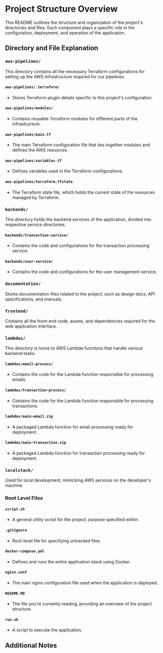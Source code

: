 # Project Structure Overview

This README outlines the structure and organization of the project's directories and files. Each component plays a specific role in the configuration, deployment, and operation of the application.

## Directory and File Explanation

### `aws-pipelines/`
This directory contains all the necessary Terraform configurations for setting up the AWS infrastructure required for our pipelines.

#### `aws-pipelines/.terraform/`
- Stores Terraform plugin details specific to this project's configuration.

#### `aws-pipelines/modules/`
- Contains reusable Terraform modules for different parts of the infrastructure.

#### `aws-pipelines/main.tf`
- The main Terraform configuration file that ties together modules and defines the AWS resources.

#### `aws-pipelines/variables.tf`
- Defines variables used in the Terraform configurations.

#### `aws-pipelines/terraform.tfstate`
- The Terraform state file, which holds the current state of the resources managed by Terraform.

### `backends/`
This directory holds the backend services of the application, divided into respective service directories.

#### `backends/transaction-service/`
- Contains the code and configurations for the transaction processing service.

#### `backends/user-service/`
- Contains the code and configurations for the user management service.

### `documentation/`
Stores documentation files related to the project, such as design docs, API specifications, and manuals.

### `frontend/`
Contains all the front-end code, assets, and dependencies required for the web application interface.

### `lambdas/`
This directory is home to AWS Lambda functions that handle various backend tasks.

#### `lambdas/email-process/`
- Contains the code for the Lambda function responsible for processing emails.

#### `lambdas/transaction-process/`
- Contains the code for the Lambda function responsible for processing transactions.

#### `lambdas/main-email.zip`
- A packaged Lambda function for email processing ready for deployment.

#### `lambdas/main-transaction.zip`
- A packaged Lambda function for transaction processing ready for deployment.

### `localstack/`
Used for local development, mimicking AWS services on the developer's machine.

### Root Level Files

#### `script.sh`
- A general utility script for the project, purpose specified within.

#### `.gitignore`
- Root-level file for specifying untracked files.

#### `docker-compose.yml`
- Defines and runs the entire application stack using Docker.

#### `nginx.conf`
- The main nginx configuration file used when the application is deployed.

#### `README.MD`
- The file you're currently reading, providing an overview of the project structure.

#### `run.sh`
- A script to execute the application.

## Additional Notes

